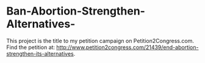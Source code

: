 # Ban-Abortion-Strengthen-Alternatives-
This project is the title to my petition campaign on Petition2Congress.com. Find the petition at: http://www.petition2congress.com/21439/end-abortion-strengthen-its-alternatives. 

